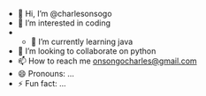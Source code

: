 - 👋 Hi, I’m @charlesonsogo
- 👀 I’m interested in coding
- - 🌱 I’m currently learning java
- 💞️ I’m looking to collaborate on python
- 📫 How to reach me onsongocharles@gmail.com
- 😄 Pronouns: ...
- ⚡ Fun fact: ...

<!---
charlesonsogo/charlesonsogo is a ✨ special ✨ repository because its `README.md` (this file) appears on your GitHub profile.
You can click the Preview link to take a look at your changes.
--->
